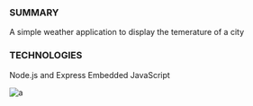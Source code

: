 ### SUMMARY
A simple weather application to display the temerature of a city

### TECHNOLOGIES
Node.js and Express
Embedded JavaScript

![a](https://user-images.githubusercontent.com/31618335/33029760-bc3e4684-ce19-11e7-8258-5ad23c589bc8.gif)
